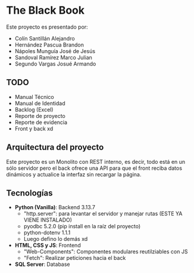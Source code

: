 # The Black Book

Este proyecto es presentado por:

- Colín Santillán Alejandro
- Hernández Pascua Brandon
- Nápoles Munguía José de Jesús
- Sandoval Ramírez Marco Julian
- Segundo Vargas Josué Armando

## TODO
- Manual Técnico
- Manual de Identidad
- Backlog (Excel)
- Reporte de proyecto
- Reporte de evidencia
- Front y back xd

## Arquitectura del proyecto
Este proyecto es un Monolito con REST interno, es decir, todo está en un sólo servidor pero el back ofrece una API para que el front reciba datos dinámicos y actualice la interfaz sin recargar la página.

## Tecnologías
- **Python (Vanilla)**: Backend 3.13.7
    - "http.server": para levantar el servidor y manejar rutas (ESTE YA VIENE INSTALADO)
    - pyodbc 5.2.0  (pip install en la raíz del proyecto)
    - python-dotenv 1.1.1
    - Luego defino lo demás xd
- **HTML, CSS y JS**: Frontend
    - "Web-Components": Componentes modulares reutilziables con JS
    - "Fetch": Realizar peticiones hacia el back
- **SQL Server**: Database
